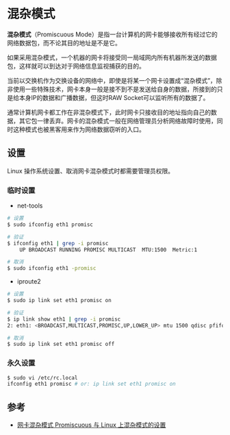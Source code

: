 # 混杂模式

**混杂模式**（Promiscuous Mode）是指一台计算机的网卡能够接收所有经过它的网络数据包，而不论其目的地址是不是它。

如果采用混杂模式，一个机器的网卡将接受同一局域网内所有机器所发送的数据包，这样就可以到达对于网络信息监视捕获的目的。

当前以交换机作为交换设备的网络中，即使是将某一个网卡设置成“混杂模式”，除非使用一些特殊技术，网卡本身一般是接不到不是发送给自身的数据，所接到的只是给本身IP的数据和广播数据，但这时RAW Socket可以监听所有的数据了。

通常计算机网卡都工作在非混杂模式下，此时网卡只接收目的地址指向自己的数据，其它包一律丢弃。网卡的混杂模式一般在网络管理员分析网络故障时使用，同时这种模式也被黑客用来作为网络数据窃听的入口。

## 设置

Linux 操作系统设置、取消网卡混杂模式时都需要管理员权限。

### 临时设置

* net-tools

```sh
# 设置
$ sudo ifconfig eth1 promisc

# 验证
$ ifconfig eth1 | grep -i promisc
    UP BROADCAST RUNNING PROMISC MULTICAST  MTU:1500  Metric:1

# 取消
$ sudo ifconfig eth1 -promisc
```

* iproute2

```sh
# 设置
$ sudo ip link set eth1 promisc on

# 验证
$ ip link show eth1 | grep -i promisc
2: eth1: <BROADCAST,MULTICAST,PROMISC,UP,LOWER_UP> mtu 1500 qdisc pfifo_fast state UP mode DEFAULT group default qlen 1000

# 取消
$ sudo ip link set eth1 promisc off
```

### 永久设置

```sh
$ sudo vi /etc/rc.local
ifconfig eth1 promisc # or: ip link set eth1 promisc on
```

## 参考

* [网卡混杂模式 Promiscuous 与 Linux 上混杂模式的设置](https://blog.csdn.net/bytxl/article/details/46862207)
